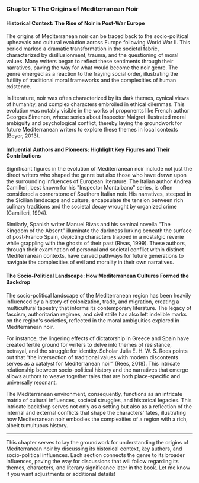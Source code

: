 ### Chapter 1: The Origins of Mediterranean Noir

#### Historical Context: The Rise of Noir in Post-War Europe

The origins of Mediterranean noir can be traced back to the socio-political upheavals and cultural evolution across Europe following World War II. This period marked a dramatic transformation in the societal fabric, characterized by disillusionment, trauma, and the questioning of moral values. Many writers began to reflect these sentiments through their narratives, paving the way for what would become the noir genre. The genre emerged as a reaction to the fraying social order, illustrating the futility of traditional moral frameworks and the complexities of human existence.

In literature, noir was often characterized by its dark themes, cynical views of humanity, and complex characters embroiled in ethical dilemmas. This evolution was notably visible in the works of proponents like French author Georges Simenon, whose series about Inspector Maigret illustrated moral ambiguity and psychological conflict, thereby laying the groundwork for future Mediterranean writers to explore these themes in local contexts (Beyer, 2013).

#### Influential Authors and Pioneers: Highlight Key Figures and Their Contributions

Significant figures in the evolution of Mediterranean noir include not just the direct writers who shaped the genre but also those who have drawn upon the surrounding influences of European literature. The Italian author Andrea Camilleri, best known for his "Inspector Montalbano" series, is often considered a cornerstone of Southern Italian noir. His narratives, steeped in the Sicilian landscape and culture, encapsulate the tension between rich culinary traditions and the societal decay wrought by organized crime (Camilleri, 1994).

Similarly, Spanish writer Manuel Rivas and his seminal novella "The Kingdom of the Absent" illuminate the darkness lurking beneath the surface of post-Franco Spain, depicting characters trapped in a nostalgic reverie while grappling with the ghosts of their past (Rivas, 1999). These authors, through their examination of personal and societal conflict within distinct Mediterranean contexts, have carved pathways for future generations to navigate the complexities of evil and morality in their own narratives.

#### The Socio-Political Landscape: How Mediterranean Cultures Formed the Backdrop

The socio-political landscape of the Mediterranean region has been heavily influenced by a history of colonization, trade, and migration, creating a multicultural tapestry that informs its contemporary literature. The legacy of fascism, authoritarian regimes, and civil strife has also left indelible marks on the region's societies, reflected in the moral ambiguities explored in Mediterranean noir.

For instance, the lingering effects of dictatorship in Greece and Spain have created fertile ground for writers to delve into themes of resistance, betrayal, and the struggle for identity. Scholar Julia E. H. W. S. Rees points out that “the intersection of traditional values with modern discontents serves as a catalyst for Mediterranean noir” (Rees, 2018). This intricate relationship between socio-political history and the narratives that emerge allows authors to weave together tales that are both place-specific and universally resonant.

The Mediterranean environment, consequently, functions as an intricate matrix of cultural influences, societal struggles, and historical legacies. This intricate backdrop serves not only as a setting but also as a reflection of the internal and external conflicts that shape the characters’ fates, illustrating how Mediterranean noir embodies the complexities of a region with a rich, albeit tumultuous history.

---

This chapter serves to lay the groundwork for understanding the origins of Mediterranean noir by discussing its historical context, key authors, and socio-political influences. Each section connects the genre to its broader influences, paving the way for discussions that will follow regarding its themes, characters, and literary significance later in the book. Let me know if you want adjustments or additional details!
